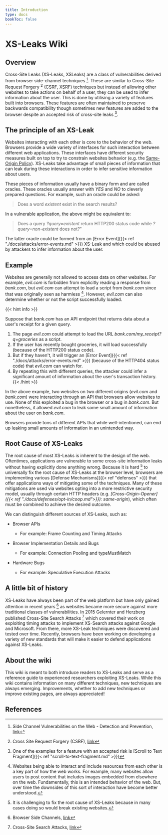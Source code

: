 ```yaml
---
title: Introduction
type: docs
bookToc: false
---
```


# XS-Leaks Wiki
## Overview

Cross-Site Leaks (XS-Leaks, XSLeaks) are a class of vulnerabilities derived from browser side-channel techniques [^side-channel]. These are similar to Cross-Site Request Forgery [^csrf] (CSRF, XSRF) techniques but instead of allowing other websites to take actions on behalf of a user, they can be used to infer information about the user. This is done by utilising a variety of features built into browsers. These features are often maintained to preserve backwards compatibility though sometimes new features are added to the browser despite an accepted risk of cross-site leaks [^STTF].


## The principle of an XS-Leak

Websites interacting with each other is core to the behavior of the web. Browsers provide a wide variety of interfaces for such interaction between different web applications. These interfaces have different security measures built on top to try to constrain websites behavior (e.g. the [Same-Origin Policy](https://developer.mozilla.org/en-US/docs/Web/Security/Same-origin_policy)). XS-Leaks take advantage of small pieces of information that can leak during these interactions in order to infer sensitive information about users. 

These pieces of information usually have a binary form and are called oracles. These oracles usually answer with *YES* and *NO* to cleverly prepared questions. For example, such an oracle could be asked:

> Does a word *existent* exist in the search results?

In a vulnerable application, the above might be equivalent to:

> Does a query *?query=existent* return HTTP200 status code while *?query=non-existent* does not?"

The latter oracle could be formed from an [Error Event]({{< ref "./docs/attacks/error-events.md" >}}) XS-Leak and which could be abused by attackers to infer information about the user.

## Example

Websites are generally not allowed to access data on other websites. For example, *evil.com* is forbidden from explicitly reading a response from *bank.com*, but *evil.com* can attempt to load a script from *bank.com* since that was originally seen as harmless [^harmless]. However, *evil.com* can also determine whether or not the script successfully loaded.

{{< hint info >}}

Suppose that *bank.com* has an API endpoint that returns data about a user's receipt for a given query.

1. The page *evil.com* could attempt to load the URL *bank.com/my_receipt?q=groceries* as a script.
2. If the user has recently bought groceries, it will load successfully (because of the HTTP200 status code).
3. But if they haven't, it will trigger an [Error Event]({{< ref "./docs/attacks/error-events.md" >}}) (because of the HTTP404 status code) that *evil.com* can watch for.
4. By repeating this with different queries, the attacker could infer a significant amount of information about the user's transaction history.
{{< /hint >}}

In the above example, two websites on two different origins (*evil.com* and *bank.com*) were interacting through an API that browsers allow websites to use. None of this exploited a bug in the browser or a bug in *bank.com*. But nonetheless, it allowed *evil.com* to leak some small amount of information about the user on *bank.com*.  



Browsers provide tons of different APIs that while well-intentioned, can end up leaking small amounts of information in an unintended way.

## Root Cause of XS-Leaks

The root cause of most XS-Leaks is inherent to the design of the web. Oftentimes, applications are vulnerable to some cross-site information leaks without having explicitly done anything wrong. Because it is hard [^hard-to-fix] to universally fix the root cause of XS-Leaks at the browser level, browsers are implementing various [Defense Mechanisms]({{< ref "defenses" >}}) that offer applications ways of mitigating some of the techniques. Many of these mitigations are used via websites opting into a more restrictive security model, usually through certain HTTP headers (e.g. *[Cross-Origin-Opener]({{< ref "./docs/defenses/opt-in/coop.md">}}): same-origin*), which often must be combined to achieve the desired outcome.

We can distinguish different sources of XS-Leaks, such as:

-   Browser APIs 

    -   For example: Frame Counting and Timing Attacks

-   Browser Implementation Details and Bugs

    -   For example: Connection Pooling and typeMustMatch

-   Hardware Bugs

    -   For example: Speculative Execution Attacks

## A little bit of history

XS-Leaks have always been part of the web platform but have only gained attention in recent years [^old-wiki] as websites became more secure against more traditional classes of vulnerabilities. In 2015 Gelernter and Herzberg published Cross-Site Search Attacks [^xs-search-first] which covered their work on exploiting timing attacks to implement XS-Search attacks against Google and Microsoft. From there, more XS-Leak techniques were discovered and tested over time. Recently, browsers have been working on developing a variety of new standards that will make it easier to defend applications against XS-Leaks.

## About the wiki


This wiki is meant to both introduce readers to XS-Leaks and serve as a reference guide to experienced researchers exploiting XS-Leaks. While this wiki contains information on many different techniques, new techniques are always emerging. Improvements, whether to add new techniques or improve existing pages, are always appreciated!

## References
[^side-channel]: Side Channel Vulnerabilities on the Web - Detection and Prevention, [link](https://owasp.org/www-pdf-archive/Side_Channel_Vulnerabilities.pdf)
[^csrf]: Cross Site Request Forgery (CSRF), [link](https://owasp.org/www-community/attacks/csrf)
[^STTF]: One of the examples for a feature with an accepted risk is [Scroll to Text Fragment]({{< ref "scroll-to-text-fragment.md" >}})
[^harmless]: Websites being able to interact and include resources from each other is a key part of how the web works. For example, many websites allow users to post content that includes images embedded from elsewhere on the web. Fundamentally, this is an intended behavior of the web. But, over time the downsides of this sort of interaction have become better understood.
[^hard-to-fix]: It is challenging to fix the root cause of XS-Leaks because in many cases doing so would break existing websites.
[^old-wiki]: Browser Side Channels, [link](https://github.com/xsleaks/xsleaks/wiki/Browser-Side-Channels)
[^xs-search-first]: Cross-Site Search Attacks, [link](https://446h.cybersec.fun/xssearch.pdf)
